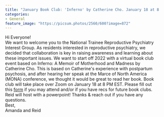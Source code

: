 ```yaml
---
title: "January Book Club: 'Inferno' by Catherine Cho. January 18 at 8 PM EST"
categories:
- General
feature_image: "https://picsum.photos/2560/600?image=872"
---
```


Hi Everyone!\
We want to welcome you to the National Trainee Reproductive Psychiatry Interest Group. As residents interested in reproductive psychiatry, we decided that collaboration is key in raising awareness and learning about these important issues. We want to start off 2022 with a virtual book club event based on Inferno: A Memoir of Motherhood and Madness by Catherine Cho. This is based on Catherine's experience with postpartum psychosis, and after hearing her speak at the Marce of North America (MONA) conference, we thought it would be great to read her book. Book club will take place over Zoom on January 18 at 8 PM EST. 
Please fill out this [form](https://forms.gle/zKfEjPbZZmQ8vpZM8) if you may attend and/or if you have recs for future book clubs. Reid will host with a powerpoint!
Thanks & reach out if you have any questions.\
Best,\
Amanda and Reid
